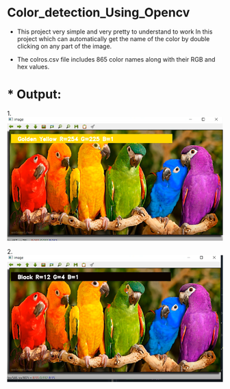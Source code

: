 # Color_detection_Using_Opencv

* This project very simple and very pretty to understand to work
In this project which can automatically get the name of the color by double clicking on any part of the image.


* The colros.csv file includes 865 color names along with their RGB and hex values.

# * Output:



1.<img src="https://github.com/Jyothif/Color_detection_Using_Opencv/blob/main/1.PNG"> 


2.![](https://github.com/Jyothif/Color_detection_Using_Opencv/blob/main/2.PNG)
